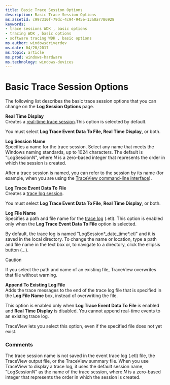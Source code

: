 ```yaml
---
title: Basic Trace Session Options
description: Basic Trace Session Options
ms.assetid: c997310f-79dc-4c94-945e-13a0a7786928
keywords:
- trace sessions WDK , basic options
- tracing WDK , basic options
- software tracing WDK , basic options
ms.author: windowsdriverdev
ms.date: 04/20/2017
ms.topic: article
ms.prod: windows-hardware
ms.technology: windows-devices
---
```


# Basic Trace Session Options

The following list describes the basic trace session options that you can change on the **Log Session Options** page.

<span id="Real_Time_Display"></span><span id="real_time_display"></span><span id="REAL_TIME_DISPLAY"></span>**Real Time Display**  
Creates a [real-time trace session](trace-session.md#ddk_real_time_trace_sessions_tools).This option is selected by default.

You must select **Log Trace Event Data To File, Real Time Display**, or both.

<span id="Log_Session_Name"></span><span id="log_session_name"></span><span id="LOG_SESSION_NAME"></span>**Log Session Name**  
Specifies a name for the trace session. Select any name that meets the Windows naming standards, up to 1024 characters. The default is "LogSession*N*", where *N* is a zero-based integer that represents the order in which the session is created.

After a trace session is named, you can refer to the session by its name (for example, when you are using the [TraceView command-line interface](traceview-command-line-interface.md)).

<span id="Log_Trace_Event_Data_To_File__"></span><span id="log_trace_event_data_to_file__"></span><span id="LOG_TRACE_EVENT_DATA_TO_FILE__"></span>**Log Trace Event Data To File**   
Creates a [trace log session](trace-session.md#ddk_trace_log_sessions_tools).

You must select **Log Trace Event Data To File**, **Real Time Display**, or both.

<span id="Log_File_Name"></span><span id="log_file_name"></span><span id="LOG_FILE_NAME"></span>**Log File Name**  
Specifies a path and file name for the [trace log](trace-log.md) (.etl). This option is enabled only when the **Log Trace Event Data To File** option is selected.

By default, the trace log is named "LogSession*\_date\_time*.etl" and it is saved in the local directory. To change the name or location, type a path and file name in the text box or, to navigate to a directory, click the ellipsis button (...).

> [!CAUTION]
> If you select the path and name of an existing file, TraceView overwrites that file without warning.

<span id="Append_To_Existing_Log_File"></span><span id="append_to_existing_log_file"></span><span id="APPEND_TO_EXISTING_LOG_FILE"></span>**Append To Existing Log File**  
Adds the trace messages to the end of the trace log file that is specified in the **Log File Name** box, instead of overwriting the file.

This option is enabled only when **Log Trace Event Data To File** is enabled and **Real Time Display** is disabled. You cannot append real-time events to an existing trace log.

TraceView lets you select this option, even if the specified file does not yet exist.

### <span id="comments"></span><span id="COMMENTS"></span>Comments

The trace session name is not saved in the event trace log (.etl) file, the TraceView output file, or the TraceView summary file. When you use TraceView to display a trace log, it uses the default session name, "LogSession*N*" as the name of the trace session, where *N* is a zero-based integer that represents the order in which the session is created.
